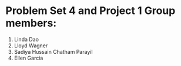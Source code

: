 # Problem Set 4 and Project 1 Group members:
1. Linda Dao
2. Lloyd Wagner
3. Sadiya Hussain Chatham Parayil
4. Ellen Garcia
